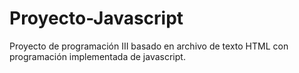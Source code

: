 # Proyecto-Javascript
Proyecto de programación III basado en archivo de texto HTML con programación implementada de javascript.
